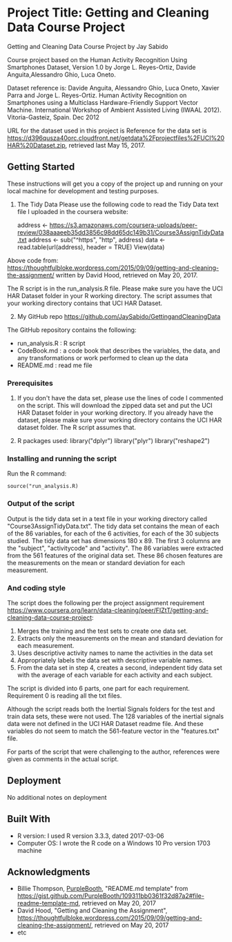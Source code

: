 # Project Title: Getting and Cleaning Data Course Project

Getting and Cleaning Data Course Project by Jay Sabido

Course project based on the Human Activity Recognition Using Smartphones Dataset, Version 1.0 by Jorge L. Reyes-Ortiz, Davide Anguita,Alessandro Ghio, Luca Oneto.

Dataset reference is:
Davide Anguita, Alessandro Ghio, Luca Oneto, Xavier Parra and Jorge L. Reyes-Ortiz. Human Activity Recognition on Smartphones using a Multiclass Hardware-Friendly Support Vector Machine. International Workshop of Ambient Assisted Living (IWAAL 2012). Vitoria-Gasteiz, Spain. Dec 2012

URL for the dataset used in this project is Reference for the data set is https://d396qusza40orc.cloudfront.net/getdata%2Fprojectfiles%2FUCI%20HAR%20Dataset.zip, retrieved last May 15, 2017.


## Getting Started

These instructions will get you a copy of the project up and running on your local machine for development and testing purposes. 

1. The Tidy Data
Please use the following code to read the Tidy Data text file I uploaded in the coursera website:

    address <- https://s3.amazonaws.com/coursera-uploads/peer-review/038aaaeeb35dd3856c98dd65dc149b31/Course3AssignTidyData.txt
    address <- sub("^https", "http", address)
    data <- read.table(url(address), header = TRUE) 
    View(data)

Above code from: https://thoughtfulbloke.wordpress.com/2015/09/09/getting-and-cleaning-the-assignment/ written by David Hood, retrieved on May 20, 2017.

The R script is in the run_analysis.R file. Please make sure you have the UCI HAR Dataset folder in your R working directory. The script assumes that your working directory contains that UCI HAR Dataset. 

2. My GitHub repo
https://github.com/JaySabido/GettingandCleaningData

The GitHub repository contains the following:

* run_analysis.R : R script
* CodeBook.md : a code book that describes the variables, the data, and any transformations or work performed to clean up the data
* README.md : read me file


### Prerequisites

1. If you don't have the data set, please use the lines of code I commented on the script. This will download the zipped data set and put the UCI HAR Dataset folder in your working directory. If you already have the dataset, please make sure your working directory contains the UCI HAR dataset folder. The R script assumes that. 

2. R packages used:
library("dplyr")
library("plyr")
library("reshape2")



### Installing and running the script

Run the R command:

    source("run_analysis.R)

### Output of the script

Output is the tidy data set in a text file in your working directory called "Course3AssignTidyData.txt".
The tidy data set contains the mean of each of the 86 variables, for each of the 6 activities, for each of the 30 subjects studied. The tidy data set has dimensions 180 x 89. The first 3 columns are the "subject", "activitycode" and "activity". The 86 variables were extracted from the 561 features of the original data set. These 86 chosen features are the measurements on the mean or standard deviation for each measurement.

### And coding style 

The script does the following per the project assignment requirement https://www.coursera.org/learn/data-cleaning/peer/FIZtT/getting-and-cleaning-data-course-project:

1. Merges the training and the test sets to create one data set.
2. Extracts only the measurements on the mean and standard deviation for each measurement.
3. Uses descriptive activity names to name the activities in the data set
4. Appropriately labels the data set with descriptive variable names.
5. From the data set in step 4, creates a second, independent tidy data set with the average of each variable for each activity and each subject.

The script is divided into 6 parts, one part for each requirement. Requirement 0 is reading all the txt files.

Although the script reads both the Inertial Signals folders for the test and train data sets, these were not used. The 128 variables of the inertial signals data were not defined in the UCI HAR Dataset readme file. And these variables do not seem to match the 561-feature vector in the "features.txt" file.

For parts of the script that were challenging to the author, references were given as comments in the actual script.

## Deployment

No additional notes on deployment

## Built With

* R version: I used R version 3.3.3, dated 2017-03-06
* Computer OS: I wrote the R code on a Windows 10 Pro version 1703 machine


## Acknowledgments

* Billie Thompson, [PurpleBooth](https://github.com/PurpleBooth), "README.md template" from https://gist.github.com/PurpleBooth/109311bb0361f32d87a2#file-readme-template-md, retrieved on May 20, 2017
* David Hood, "Getting and Cleaning the Assignment", https://thoughtfulbloke.wordpress.com/2015/09/09/getting-and-cleaning-the-assignment/, retrieved on May 20, 2017
* etc

